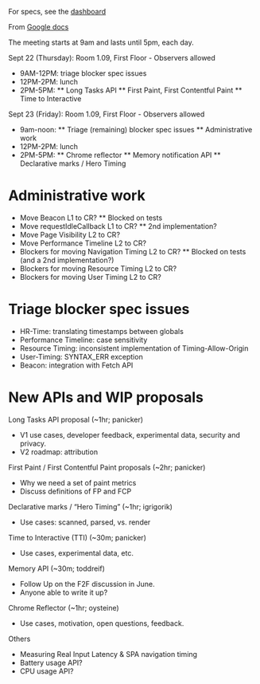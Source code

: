 For specs, see the [dashboard](http://www.w3.org/wiki/Web_Performance/Publications)

From [Google docs](http://bitly.com/webperf-tpac16)

The meeting starts at 9am and lasts until 5pm, each day.

Sept 22 (Thursday): Room 1.09, First Floor - Observers allowed

* 9AM-12PM: triage blocker spec issues
* 12PM-2PM: lunch
* 2PM-5PM:
** Long Tasks API
** First Paint, First Contentful Paint
** Time to Interactive

Sept 23 (Friday): Room 1.09, First Floor - Observers allowed

* 9am-noon:
** Triage (remaining) blocker spec issues
** Administrative work
* 12PM-2PM: lunch
* 2PM-5PM:
** Chrome reflector
** Memory notification API
** Declarative marks / Hero Timing


Administrative work
===================

* Move Beacon L1 to CR?
** Blocked on tests
* Move requestIdleCallback L1 to CR?
** 2nd implementation?
* Move Page Visibility L2 to CR?
* Move Performance Timeline L2 to CR?
* Blockers for moving Navigation Timing L2 to CR?
** Blocked on tests (and a 2nd implementation?)
* Blockers for moving Resource Timing L2 to CR?
* Blockers for moving User Timing L2 to CR?

Triage blocker spec issues
==========================

* HR-Time: translating timestamps between globals
* Performance Timeline: case sensitivity
* Resource Timing: inconsistent implementation of Timing-Allow-Origin
* User-Timing: SYNTAX_ERR exception
* Beacon: integration with Fetch API

New APIs and WIP proposals
==========================

Long Tasks API proposal (~1hr; panicker)

* V1 use cases, developer feedback, experimental data, security and privacy.
* V2 roadmap: attribution

First Paint / First Contentful Paint proposals (~2hr; panicker)

* Why we need a set of paint metrics
* Discuss definitions of FP and FCP

Declarative marks / “Hero Timing” (~1hr; igrigorik)

* Use cases: scanned, parsed, vs. render

Time to Interactive (TTI) (~30m; panicker)

* Use cases, experimental data, etc.

Memory API  (~30m; toddreif)

* Follow Up on the F2F discussion in June.
* Anyone able to write it up?

Chrome Reflector (~1hr; oysteine)

* Use cases, motivation, open questions, feedback.


Others

* Measuring Real Input Latency & SPA navigation timing
* Battery usage API?
* CPU usage API?
